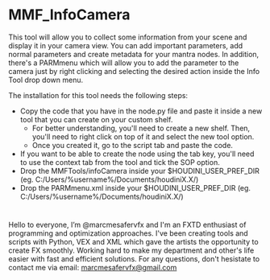 # MMF_InfoCamera
This tool will allow you to collect some information from your scene and display it in your camera view. You can add important parameters, add normal parameters and create metadata for your mantra nodes. In addition, there's a PARMmenu which will allow you to add the parameter to the camera just by right clicking and selecting the desired action inside the Info Tool drop down menu. 

The installation for this tool needs the following steps:
- Copy the code that you have in the node.py file and paste it inside a new tool that you can create on your custom shelf.
  - For better understanding, you'll need to create a new shelf. Then, you'll need to right click on top of it and select the new tool option.
  - Once you created it, go to the script tab and paste the code.
- If you want to be able to create the node using the tab key, you'll need to use the context tab from the tool and tick the SOP option.
- Drop the MMFTools/infoCamera inside your $HOUDINI_USER_PREF_DIR (eg. C:/Users/%username%/Documents/houdiniX.X/)
- Drop the PARMmenu.xml inside your $HOUDINI_USER_PREF_DIR (eg. C:/Users/%username%/Documents/houdiniX.X/)

#

Hello to everyone, I’m @marcmesafervfx and I'm an FXTD enthusiast of programming and optimization approaches. I've been creating tools and scripts with Python, VEX and XML which gave the artists the opportunity to create FX smoothly. Working hard to make my department and other's life easier with fast and efficient solutions. For any questions, don't hesistate to contact me via email: marcmesafervfx@gmail.com
